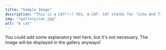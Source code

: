 ```yaml
---
title: "Sample Image"
description: "This is a CAT!!!! YES, A CAT. CAT stands for 'Cute And Tiny'."
img: "/gallery/cat.jpg"
alt: "A cat"
---
```


You could add some explanatory text here, but it's not necessary. The image will be displayed in the gallery anyways!

